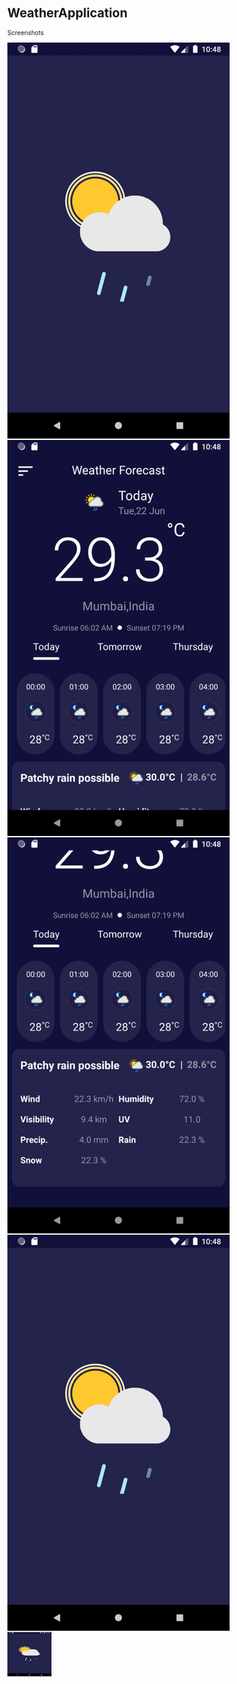 # WeatherApplication
 
Screenshots

![pic1](https://github.com/praveen0308/WeatherApplication/blob/master/pic1.png?raw=true)
![pic2](https://github.com/praveen0308/WeatherApplication/blob/master/pic2.png?raw=true)
![pic3](https://github.com/praveen0308/WeatherApplication/blob/master/pic3.png?raw=true)
![Screenshot](pic1.png)<img src="https://github.com/praveen0308/WeatherApplication/blob/master/pic1.png" width="100" height="100">
